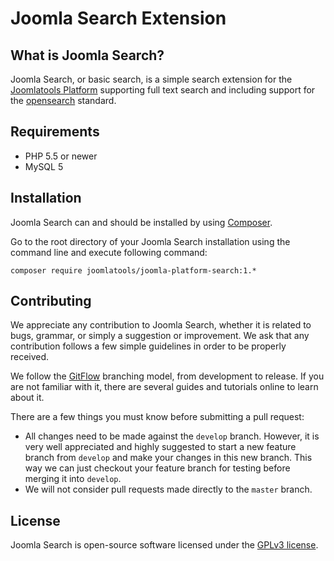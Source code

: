 # Joomla Search Extension

## What is Joomla Search?

Joomla Search, or basic search, is a simple search extension for the [Joomlatools Platform](https://github.com/joomlatools/joomla-platform) supporting
full text search and including support for the [opensearch][opensearch] standard.

## Requirements

- PHP 5.5 or newer
- MySQL 5

## Installation

Joomla Search can and should be installed by using [Composer](https://getcomposer.org/). 

Go to the root directory of your Joomla Search installation using the command line and execute following command:

```
composer require joomlatools/joomla-platform-search:1.*
```

## Contributing

We appreciate any contribution to Joomla Search, whether it is related to bugs, grammar, or simply a suggestion or
improvement. We ask that any contribution follows a few simple guidelines in order to be properly received.

We follow the [GitFlow][gitflow-model] branching model, from development to release. If you are not familiar with it,
there are several guides and tutorials online to learn about it.

There are a few things you must know before submitting a pull request:

- All changes need to be made against the `develop` branch. However, it is very well appreciated and highly suggested to 
start a new feature branch from `develop` and make your changes in this new branch. This way we can just checkout your 
feature branch for testing before merging it into `develop`.
- We will not consider pull requests made directly to the `master` branch.

## License 

Joomla Search is open-source software licensed under the [GPLv3 license](https://github.com/joomlatools/joomla-platform-search/blob/master/LICENSE.txt).

[gitflow-model]: http://nvie.com/posts/a-successful-git-branching-model/
[opensearch]: http://www.opensearch.org/

